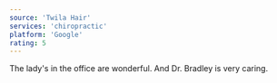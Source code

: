 ```yaml
---
source: 'Twila Hair'
services: 'chiropractic'
platform: 'Google'
rating: 5
---
```


The lady's in the office are wonderful. And Dr. Bradley is very caring.

